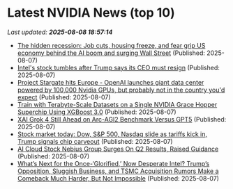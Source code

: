 # Latest NVIDIA News (top 10)
_Last updated: **2025-08-08 18:57:14**_

- [The hidden recession: Job cuts, housing freeze, and fear grip US economy behind the AI boom and surging Wall Street](https://economictimes.indiatimes.com/news/international/us/us-economy-recession-under-trump-the-hidden-recession-job-cuts-housing-freeze-and-fear-grip-us-economy-behind-the-ai-boom-and-surging-wall-street/articleshow/123171896.cms) (Published: 2025-08-07)
- [Intel's stock tumbles after Trump says its CEO must resign](https://www.boston.com/news/business/2025/08/07/intels-stock-tumbles-after-trump-says-its-ceo-must-resign/) (Published: 2025-08-07)
- [Project Stargate hits Europe - OpenAI launches giant data center powered by 100,000 Nvidia GPUs, but probably not in the country you'd expect](https://www.techradar.com/pro/project-stargate-hits-europe-openai-launches-giant-data-center-powered-by-100-000-nvidia-gpus-but-probably-not-in-the-country-youd-expect) (Published: 2025-08-07)
- [Train with Terabyte-Scale Datasets on a Single NVIDIA Grace Hopper Superchip Using XGBoost 3.0](https://developer.nvidia.com/blog/train-with-terabyte-scale-datasets-on-a-single-nvidia-grace-hopper-superchip-using-xgboost-3-0/) (Published: 2025-08-07)
- [XAI Grok 4 Still Ahead on Arc-AGI2 Benchmark Versus GPT5](https://www.nextbigfuture.com/2025/08/xai-grok-4-still-ahead-on-arc-agi2-benchmark-versus-gpt5.html) (Published: 2025-08-07)
- [Stock market today: Dow, S&P 500, Nasdaq slide as tariffs kick in, Trump signals chip carveout](https://finance.yahoo.com/news/live/stock-market-today-dow-sp-500-nasdaq-slide-as-tariffs-kick-in-trump-signals-chip-carveout-181033758.html) (Published: 2025-08-07)
- [AI Cloud Stock Nebius Group Surges On Q2 Results, Raised Guidance](https://biztoc.com/x/4717b53cad88e991) (Published: 2025-08-07)
- [What’s Next for the Once-‘Glorified,’ Now Desperate Intel? Trump’s Opposition, Sluggish Business, and TSMC Acquisition Rumors Make a Comeback Much Harder, But Not Impossible](https://wccftech.com/whats-next-for-the-once-glorified-now-desperate-intel/) (Published: 2025-08-07)
